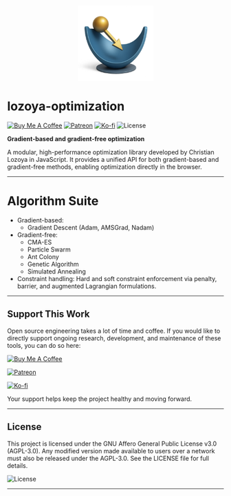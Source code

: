 <p align="center">
  <img src="_assets/optimization.png" width="175">
</p>

# lozoya-optimization

[![Buy Me A Coffee](https://img.shields.io/badge/Donate-Buy%20Me%20A%20Coffee-FFDD00?logo=buymeacoffee&logoColor=white)](https://www.buymeacoffee.com/clozoya172b)
[![Patreon](https://img.shields.io/badge/Support-Patreon-051D34?logo=patreon&logoColor=white)](https://www.patreon.com/lozoya)
[![Ko-fi](https://img.shields.io/badge/Tip-Ko%E2%80%91fi-FF5E5B?logo=kofi&logoColor=white)](https://ko-fi.com/lozoya)
![License](https://img.shields.io/badge/license-AGPL--3.0-blue)

**Gradient-based and gradient-free optimization**

A modular, high-performance optimization library developed by Christian Lozoya in JavaScript. It provides a unified API for both gradient-based and gradient-free methods, enabling optimization directly in the browser.

---

# Algorithm Suite
- Gradient-based:
  - Gradient Descent (Adam, AMSGrad, Nadam)
- Gradient-free:
  - CMA-ES
  - Particle Swarm
  - Ant Colony
  - Genetic Algorithm
  - Simulated Annealing
- Constraint handling: Hard and soft constraint enforcement via penalty, barrier, and augmented Lagrangian formulations.

---

## Support This Work

Open source engineering takes a lot of time and coffee. If you would like to directly support ongoing research,
development, and maintenance of these tools, you can do so here:

[![Buy Me A Coffee](https://img.shields.io/badge/Donate-Buy%20Me%20A%20Coffee-FFDD00?logo=buymeacoffee&logoColor=white)](https://www.buymeacoffee.com/clozoya172b)

[![Patreon](https://img.shields.io/badge/Support-Patreon-051D34?logo=patreon&logoColor=white)](https://www.patreon.com/lozoya)

[![Ko-fi](https://img.shields.io/badge/Tip-Ko%E2%80%91fi-FF5E5B?logo=kofi&logoColor=white)](https://ko-fi.com/lozoya)

Your support helps keep the project healthy and moving forward.

---

## License

This project is licensed under the GNU Affero General Public License v3.0 (AGPL-3.0). Any modified version made
available to users over a network must also be released under the AGPL-3.0. See the LICENSE file for full details.

![License](https://img.shields.io/badge/license-AGPL--3.0-blue)

---
